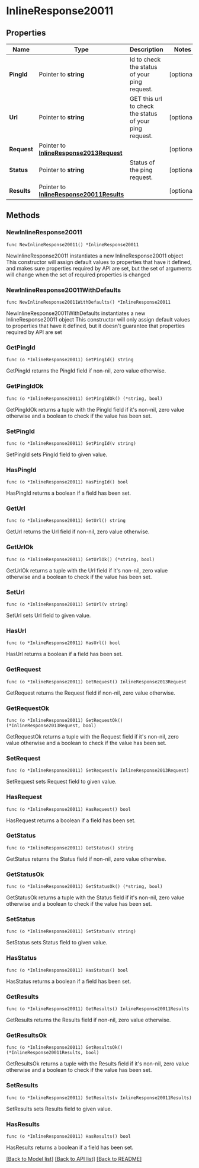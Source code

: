 # InlineResponse20011

## Properties

Name | Type | Description | Notes
------------ | ------------- | ------------- | -------------
**PingId** | Pointer to **string** | Id to check the status of your ping request. | [optional] 
**Url** | Pointer to **string** | GET this url to check the status of your ping request. | [optional] 
**Request** | Pointer to [**InlineResponse2013Request**](InlineResponse2013Request.md) |  | [optional] 
**Status** | Pointer to **string** | Status of the ping request. | [optional] 
**Results** | Pointer to [**InlineResponse20011Results**](InlineResponse20011Results.md) |  | [optional] 

## Methods

### NewInlineResponse20011

`func NewInlineResponse20011() *InlineResponse20011`

NewInlineResponse20011 instantiates a new InlineResponse20011 object
This constructor will assign default values to properties that have it defined,
and makes sure properties required by API are set, but the set of arguments
will change when the set of required properties is changed

### NewInlineResponse20011WithDefaults

`func NewInlineResponse20011WithDefaults() *InlineResponse20011`

NewInlineResponse20011WithDefaults instantiates a new InlineResponse20011 object
This constructor will only assign default values to properties that have it defined,
but it doesn't guarantee that properties required by API are set

### GetPingId

`func (o *InlineResponse20011) GetPingId() string`

GetPingId returns the PingId field if non-nil, zero value otherwise.

### GetPingIdOk

`func (o *InlineResponse20011) GetPingIdOk() (*string, bool)`

GetPingIdOk returns a tuple with the PingId field if it's non-nil, zero value otherwise
and a boolean to check if the value has been set.

### SetPingId

`func (o *InlineResponse20011) SetPingId(v string)`

SetPingId sets PingId field to given value.

### HasPingId

`func (o *InlineResponse20011) HasPingId() bool`

HasPingId returns a boolean if a field has been set.

### GetUrl

`func (o *InlineResponse20011) GetUrl() string`

GetUrl returns the Url field if non-nil, zero value otherwise.

### GetUrlOk

`func (o *InlineResponse20011) GetUrlOk() (*string, bool)`

GetUrlOk returns a tuple with the Url field if it's non-nil, zero value otherwise
and a boolean to check if the value has been set.

### SetUrl

`func (o *InlineResponse20011) SetUrl(v string)`

SetUrl sets Url field to given value.

### HasUrl

`func (o *InlineResponse20011) HasUrl() bool`

HasUrl returns a boolean if a field has been set.

### GetRequest

`func (o *InlineResponse20011) GetRequest() InlineResponse2013Request`

GetRequest returns the Request field if non-nil, zero value otherwise.

### GetRequestOk

`func (o *InlineResponse20011) GetRequestOk() (*InlineResponse2013Request, bool)`

GetRequestOk returns a tuple with the Request field if it's non-nil, zero value otherwise
and a boolean to check if the value has been set.

### SetRequest

`func (o *InlineResponse20011) SetRequest(v InlineResponse2013Request)`

SetRequest sets Request field to given value.

### HasRequest

`func (o *InlineResponse20011) HasRequest() bool`

HasRequest returns a boolean if a field has been set.

### GetStatus

`func (o *InlineResponse20011) GetStatus() string`

GetStatus returns the Status field if non-nil, zero value otherwise.

### GetStatusOk

`func (o *InlineResponse20011) GetStatusOk() (*string, bool)`

GetStatusOk returns a tuple with the Status field if it's non-nil, zero value otherwise
and a boolean to check if the value has been set.

### SetStatus

`func (o *InlineResponse20011) SetStatus(v string)`

SetStatus sets Status field to given value.

### HasStatus

`func (o *InlineResponse20011) HasStatus() bool`

HasStatus returns a boolean if a field has been set.

### GetResults

`func (o *InlineResponse20011) GetResults() InlineResponse20011Results`

GetResults returns the Results field if non-nil, zero value otherwise.

### GetResultsOk

`func (o *InlineResponse20011) GetResultsOk() (*InlineResponse20011Results, bool)`

GetResultsOk returns a tuple with the Results field if it's non-nil, zero value otherwise
and a boolean to check if the value has been set.

### SetResults

`func (o *InlineResponse20011) SetResults(v InlineResponse20011Results)`

SetResults sets Results field to given value.

### HasResults

`func (o *InlineResponse20011) HasResults() bool`

HasResults returns a boolean if a field has been set.


[[Back to Model list]](../README.md#documentation-for-models) [[Back to API list]](../README.md#documentation-for-api-endpoints) [[Back to README]](../README.md)


